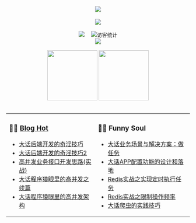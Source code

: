 <!-- 动态打字效果 -->
<h1 align="center">
  <a href="https://sunguoqi.com/">
    <img src="https://readme-typing-svg.herokuapp.com/?lines=console.log(%22Hello%2C%20World!%22);生活除了代码，还有诗和远方!&center=true&size=27">
  </a>
</h1>

<!-- 敲代码的图片 -->
<div align="center" ><img order-radius="100px" src="http://blog.thankbabe.com/imgs/github-contribution-grid-snake.svg"/></div>
<br>

<!-- 个人资料徽标 -->
<div align="center">
  <a href="https://blog.thankbabe.com/"><img src="https://img.shields.io/badge/website-%E4%B8%AA%E4%BA%BA%E7%BD%91%E7%AB%99-blueviolet"></a>&emsp;
<!-- 访客数统计徽标 -->
  <img src="https://visitor-badge.glitch.me/badge?page_id=SFLAQiu" alt="访客统计" /></div>

<!-- 贪吃蛇代码贡献图 -->
<!-- <div align="center"><img src="https://cdn.jsdelivr.net/gh/SFLAQiu/SFLAQiu/contribution-snake/github-contribution-grid-snake.svg" /></div> -->

<!-- GitHub奖杯🏆 -->
<div align="center"><img  src="https://github-profile-trophy.vercel.app/?username=SFLAQiu&theme=gruvbox&row=1&column=6&no-frame=true&no-bg=true" /></div>
<br>

<!-- GitHub数据统计 -->
<div align="center">
  <img height="137px" src="https://github-readme-stats.vercel.app/api?username=SFLAQiu&hide_title=true&hide_border=true&show_icons=trueline_height=21&text_color=000&icon_color=000&bg_color=0,ea6161,ffc64d,fffc4d,52fa5a&theme=graywhite" />
  <img height="137px" src="https://github-readme-stats.vercel.app/api/top-langs/?username=SFLAQiu&hide_title=true&hide_border=true&layout=compact&langs_count=6&text_color=000&icon_color=fff&bg_color=0,52fa5a,4dfcff,c64dff&theme=graywhite" />
</div>
<br>

<table align="center">
<tr>
<td valign="top">    

### 🤹‍♀️ <a href="https://blog.thankbabe.com.com/" target="_blank">Blog Hot</a>
  
<!-- START_SECTION:blog -->
* <a href='http://blog.thankbabe.com/posts/2018-05-23-shared-experience/' target='_blank'>大话后端开发的奇淫技巧</a>
* <a href='http://blog.thankbabe.com/posts/2020-12-01-shared-experience-2/' target='_blank'>大话后端开发的奇淫技巧2</a>
* <a href='http://blog.thankbabe.com/posts/2017-05-21-api-design/' target='_blank'>高并发业务接口开发思路(实战)</a>
* <a href='http://blog.thankbabe.com/posts/2017-02-27-high-concurrency-scheme-xp/' target='_blank'>大话程序猿眼里的高并发之续篇</a>
* <a href='http://blog.thankbabe.com/posts/2016-09-14-high-concurrency-scheme/' target='_blank'>大话程序猿眼里的高并发架构</a>
<!-- END_SECTION:blog -->
  
</td>
<td valign="top">
  
### 🤾‍♂️ Funny Soul

* <a href='http://blog.thankbabe.com/posts/2020-04-06-product-do-task/' target='_blank'>大话业务场景与解决方案：做任务</a>
* <a href='http://blog.thankbabe.com/posts/2019-10-08-config-model/' target='_blank'>大话APP配置功能的设计和落地</a>
* <a href='http://blog.thankbabe.com/posts/2019-08-08-yield-task/' target='_blank'>Redis实战之实现定时执行任务</a>
* <a href='http://blog.thankbabe.com/posts/2019-06-04-redis-limit/' target='_blank'>Redis实战之限制操作频率</a>
* <a href='http://blog.thankbabe.com/posts/2018-02-27-spider-practice/' target='_blank'>大话爬虫的实践技巧</a>
</td> 
</tr>
</table>
</td>
</tr>
</table>
